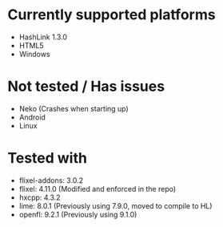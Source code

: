 # Currently supported platforms
- HashLink 1.3.0
- HTML5
- Windows

# Not tested / Has issues
- Neko (Crashes when starting up)
- Android
- Linux

# Tested with
- flixel-addons: 3.0.2
- flixel: 4.11.0 (Modified and enforced in the repo)
- hxcpp: 4.3.2
- lime: 8.0.1 (Previously using 7.9.0, moved to compile to HL)
- openfl: 9.2.1 (Previously using 9.1.0)